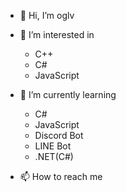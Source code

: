 - 👋 Hi, I’m oglv
- 👀 I’m interested in<br>
  - C++
  - C#
  - JavaScript

- 🌱 I’m currently learning <br>
  - C#
  - JavaScript
  - Discord Bot
  - LINE Bot
  - .NET(C#)
- 📫 How to reach me

<!---
oglv/oglv is a ✨ special ✨ repository because its `README.md` (this file) appears on your GitHub profile.
You can click the Preview link to take a look at your changes.
--->
